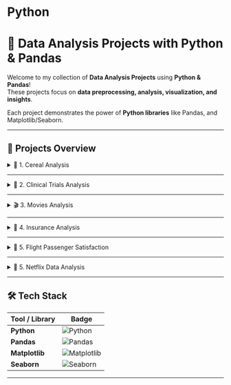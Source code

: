 # Python

# 🐍 Data Analysis Projects with Python & Pandas

Welcome to my collection of **Data Analysis Projects** using **Python & Pandas**!  
These projects focus on **data preprocessing, analysis, visualization, and insights**.  

Each project demonstrates the power of **Python libraries** like Pandas, and Matplotlib/Seaborn.  

---

## 🚀 Projects Overview

<details>
<summary>🥣 1. Cereal Analysis</summary>

**Description:**  
Explored different **cereal brands**, their **nutritional values**, and **ratings** using **Pandas DataFrames**.  

**Skills Used:**  
`Python` · `Pandas` · `Data Cleaning` · `GroupBy` · `Visualization`  

**Highlights:**  
- Compared sugar vs rating for cereals  
- Identified top 5 healthiest cereals  

**📂 [View Project](https://github.com/AdarshC10/Python/blob/main/Cereals.ipynb)**
</details>

---

<details>
<summary>🧬 2. Clinical Trials Analysis</summary>

**Description:**  
Analyzed a **clinical trials dataset** using Pandas to understand **trial status, phases, and duration**.  

**Skills Used:**  
`Python` · `Pandas` · `Datetime Handling` · `Grouping & Aggregation`  

**Highlights:**  
- Counted trials per phase  
- Identified most common conditions studied  

**📂 [View Project](https://github.com/AdarshC10/Python/blob/main/clinictrial.ipynb)**
</details>

---

<details>
<summary>🎬 3. Movies Analysis</summary>

**Description:**  
Performed **Movie Dataset Analysis** for ratings, revenue, and trends using **Python and Pandas**.  

**Skills Used:**  
`Python` · `Pandas` · `Matplotlib` · `Seaborn` · `EDA`  

**Highlights:**  
- Found highest-rated and most profitable movies  
- Visualized movie trends by country and language  

**📂 [View Project](https://github.com/AdarshC10/Python/blob/main/Movie.ipynb)**
</details>

---

<details>
<summary>💼 4. Insurance Analysis</summary>

**Description:**  
Explored **insurance claims dataset** to analyze **charges, regions, and customer behavior**.  

**Skills Used:**  
`Python` · `Pandas` · `Matplotlib` · `Seaborn` · `EDA`  

**Highlights:**  
- Found factors affecting insurance charges  
- Visualized smoker vs non-smoker cost difference  

**📂 [View Project](https://github.com/AdarshC10/Python/blob/main/Insurance.ipynb)**
</details>

---

<details>
<summary>🍜 5. Flight Passenger Satisfaction</summary>

**Description:**  
Analyzed a **flight passenger dataset** to understand **satisfaction trends, age groups, and service ratings**.  

**Skills Used:**  
`Python` · `Pandas` · `Matplotlib` · `Seaborn` · `Data Cleaning` · `EDA`  

**Highlights:**  
- Compared satisfaction between business & personal travelers  
- Found service with highest average rating  
- Visualized age group satisfaction trends  

**📂 [View Project](https://github.com/AdarshC10/Pandas/blob/main/flight_satisfaction_analysis.ipynb)**
</details>

---

<details>
<summary>🍿 5. Netflix Data Analysis</summary>

**Description:**  
Analyzed **content type, ratings, countries, cast, directors, categories, and keywords** to understand how Netflix content is distributed and to uncover key trends.  

**Highlights:**  
- 📌 Movies dominate Netflix compared to TV Shows.  
- 🎬 **USA, India, and UK** are the top content-producing countries.  
- 🔖 **TV-MA** is the most common rating for Movies, while **TV-14** dominates TV Shows.  
- ⭐ Popular actors and directors appear repeatedly in Netflix’s catalog.  
- 🎭 Drama, Comedy, and Documentaries are the most frequent categories.  
- ☁️ Word clouds revealed trending **keywords, countries, cast, and directors**, giving insights into Netflix’s content strategy.  

**📂 [View Project](https://github.com/AdarshC10/PYTHON/blob/main/Netflix.ipynb)**
</details>


---

## 🛠️ Tech Stack

| Tool / Library     | Badge                                                                 |
|--------------------|----------------------------------------------------------------------|
| **Python**         | ![Python](https://img.shields.io/badge/Python-3776AB?style=for-the-badge&logo=python&logoColor=white) |
| **Pandas**         | ![Pandas](https://img.shields.io/badge/Pandas-150458?style=for-the-badge&logo=pandas&logoColor=white) |
| **Matplotlib**     | ![Matplotlib](https://img.shields.io/badge/Matplotlib-ffffff?style=for-the-badge&logo=matplotlib&logoColor=black) |
| **Seaborn**        | ![Seaborn](https://img.shields.io/badge/Seaborn-4c72b0?style=for-the-badge) |

---


